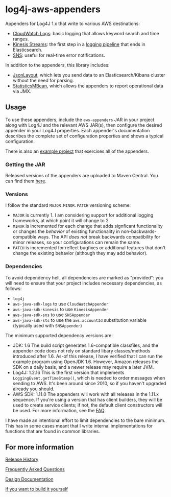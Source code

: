 # log4j-aws-appenders

Appenders for Log4J 1.x that write to various AWS destinations:

* [CloudWatch Logs](docs/cloudwatch.md): basic logging that allows keyword search and time ranges.
* [Kinesis Streams](docs/kinesis.md): the first step in a [logging pipeline](https://www.kdgregory.com/index.php?page=aws.loggingPipeline)
  that ends in Elasticsearch.
* [SNS](docs/sns.md): useful for real-time error notifications.

In addition to the appenders, this library includes:

* [JsonLayout](docs/jsonlayout.md), which lets you send data to an Elasticsearch/Kibana
  cluster without the need for parsing.
* [StatisticsMBean](docs/jmx.md), which allows the appenders to report operational data
  via JMX.


## Usage

To use these appenders, include the `aws-appenders` JAR in your project along with Log4J
and the relevant AWS JAR(s), then configure the desired appender in your Log4J properties.
Each appender's documentation describes the complete set of configuration properties and
shows a typical configuration.

There is also an [example project](example) that exercises all of the appenders.


### Getting the JAR

Released versions of the appenders are uploaded to Maven Central. You can find them
[here](https://search.maven.org/classic/#search%7Cga%7C1%7Cg%3A%22com.kdgregory.log4j%22%20AND%20a%3A%22aws-appenders%22).


### Versions

I follow the standard `MAJOR.MINOR.PATCH` versioning scheme:

* `MAJOR` is currently 1. I am considering support for additional logging frameworks, at
  which point it will change to 2.
* `MINOR` is incremented for each change that adds signficant functionality or changes the
  _behavior_ of existing functionality in non-backwards-compatible ways. The API _does not_
  break backwards compatibility for minor releases, so your configurations can remain the
  same.
* `PATCH` is incremented for reflect bugfixes or additional features that don't change the
  existing behavior (although they may add behavior).


### Dependencies

To avoid dependency hell, all dependencies are marked as "provided": you will need
to ensure that your project includes necessary dependencies, as follows:

* `log4j`
* `aws-java-sdk-logs` to use `CloudWatchAppender`
* `aws-java-sdk-kinesis` to use `KinesisAppender`
* `aws-java-sdk-sns` to use `SNSAppender`
* `aws-java-sdk-sts` to use the `aws:accountId` substitution variable (typically used with `SNSAppender`)

The minimum supported dependency versions are:

* JDK: 1.6
  The build script generates 1.6-compatible classfiles, and the appender code does
  not rely on standard libary classes/methods introduced after 1.6. As-of this
  release, I have verified that I can run the example program using OpenJDK 1.6.
  However, Amazon releases the SDK on a daily basis, and a newer release may
  require a later JVM.
* Log4J: 1.2.16
  This is the first version that implements `LoggingEvent.getTimeStamp()`, which
  is needed to order messages when sending to AWS. It's been around since 2010,
  so if you haven't upgraded already you should.
* AWS SDK: 1.11.0
  The appenders will work with all releases in the 1.11.x sequence. If you're using
  a version that has client builders, they will be used to create service clients;
  if not, the default client constructors will be used. For more information, see the
  [FAQ](docs/faq.md#whats-with-client-builders-vs-contructors).

I have made an intentional effort to limit dependencies to the bare minimum. This
has in some cases meant that I write internal implementations for functions that
are found in common libraries.


## For more information

[Release History](CHANGES.md)

[Frequently Asked Questions](docs/faq.md)

[Design Documentation](docs/design.md)

[If you want to build it yourself](docs/build.md)
